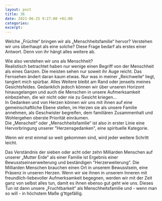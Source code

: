```yaml
---
layout: post
title: 36
date: 2021-06-25 9:27:00 +01:00
categories: 
excerpt: 
---
```


Welche „Früchte“ bringen wir als „Menschheitsfamilie“ hervor? Verstehen wir uns überhaupt als eine solche? Diese Frage bedarf als erstes einer Antwort. Denn von ihr hängt alles weitere ab.

Wie also verstehen wir uns als Menschheit?\
Realistisch betrachtet haben nur wenige einen Begriff von der Menschheit als eines Ganzen. Die meisten sehen nur soweit ihr Auge reicht. Das Fernsehen ändert daran kaum etwas. Nur was in meiner „Reichweite“ liegt, tangiert mich spürbar. Alles Weitere bleibt am Rand oder jenseits meines Gesichtsfeldes. Gedanklich jedoch können wir über unseren Horizont hinausgelangen und auch die Menschen in unsere Aufmerksamkeit einbeziehen, die wir nicht oder nie zu Gesicht kriegen…\
In Gedanken und von Herzen können wir uns mit ihnen auf eine gemeinschaftliche Ebene stellen, im Herzen sie als unsere Familie annehmen, als Geschwister begreifen, dem familiären Zusammenhalt und Wohlergehen oberste Priorität einräumen.\
Die „Menscheit“ oder „Menschheitsfamilie“ ist also in erster Linie eine Hervorbringung unserer "Herzensgedanken", eine spirituelle Kategorie.

Wenn wir erst einmal so weit gekommen sind, wird jeder weitere Schritt leicht.

Das Verständnis der sieben oder acht oder zehn Milliarden Menschen auf unserer „Mutter Erde“ als einer Familie ist Ergebnis einer Bewusstseinserweiterung und beständigen "Herzerweiterung". Die Milliarden Menschen brauchen einen Ort in unserem Bewusstsein, eine Präsenz in unseren Herzen. Wenn wir sie ihnen in unserem Inneren mit freundlich-liebevoller Aufmerksamkeit begegnen, werden wir mit der Zeit ganz von selbst alles tun, damit es ihnen ebenso gut geht wie uns. Dieses Tun ist dann unsere „Fruchtbarkeit“ als Menschheitsfamilie und - wenn man so will - in höchstem Maße g‘ttgefällig.
